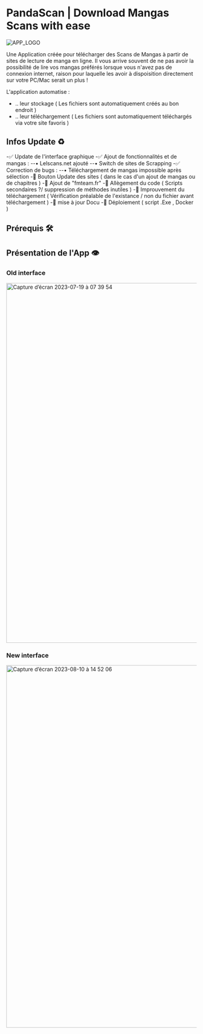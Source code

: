 # PandaScan | Download Mangas Scans with ease

![APP_LOGO](https://github.com/CAprogs/PandaScan/assets/104645407/37d0a0e8-0f19-4a9c-b2c3-34126dc71a21)

Une Application créée pour télécharger des Scans de Mangas à partir de sites de lecture de manga en ligne.
Il vous arrive souvent de ne pas avoir la possibilité de lire vos mangas préférés lorsque vous n'avez pas de connexion internet, raison pour laquelle les avoir à dispoisition directement sur votre PC/Mac serait un plus !

L'application automatise :
- .. leur stockage ( Les fichiers sont automatiquement créés au bon endroit )
- .. leur téléchargement ( Les fichiers sont automatiquement téléchargés via votre site favoris )

## Infos Update ♻️

-✅ Update de l'interface graphique 
-✅ Ajout de fonctionnalités et de mangas :
    --• Lelscans.net ajouté
    --• Switch de sites de Scrapping
-✅ Correction de bugs :
    --• Téléchargement de mangas impossible après sélection
-🔲 Bouton Update des sites ( dans le cas d'un ajout de mangas ou de chapitres ) 
-🔲 Ajout de "fmteam.fr"
-🔲 Allègement du code ( Scripts secondaires ?/ suppression de méthodes inutiles )
-🔲 Improuvement du téléchargement ( Vérification préalable de l'existance / non du fichier avant téléchargement )
-🔲 mise à jour Docu
-🔲 Déploiement ( script .Exe , Docker )
    
## Prérequis 🛠️

## Présentation de l'App 👁️
### Old interface
<img width="951" alt="Capture d’écran 2023-07-19 à 07 39 54" src="https://github.com/CAprogs/PandaScan/assets/104645407/22cdf853-ed0c-4f24-baab-437214ff04fb">

### New interface
<img width="958" alt="Capture d’écran 2023-08-10 à 14 52 06" src="https://github.com/CAprogs/PandaScan/assets/104645407/966cf744-b592-4fce-8ee5-d37e44f90abc">




